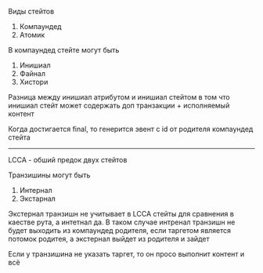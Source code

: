 Виды стейтов

1. Компаундед
2. Атомик

В компаундед стейте могут быть

1. Инишиал
2. Файнал
3. Хистори

Разница между инишиал атрибутом и инишиал стейтом в том что инишиал стейт может содержать доп транзакции + исполняемый контент

Когда достигается final, то генерится эвент с id от родителя компаундед стейта

---

LCCA - обший предок двух стейтов

Транзишины могут быть

1. Интернал
2. Экстарнал

Экстернал транзишн не учитывает в LCCA стейты для сравнения в каестве рута, а интетнал да. В таком случае интренал транзишн не будет
выходить из компаундед родителя, если таргетом является потомок родитея, а экстернал выйдет из родителя и зайдет

Если у транзишина не указать таргет, то он просо выполнит контент и всё
